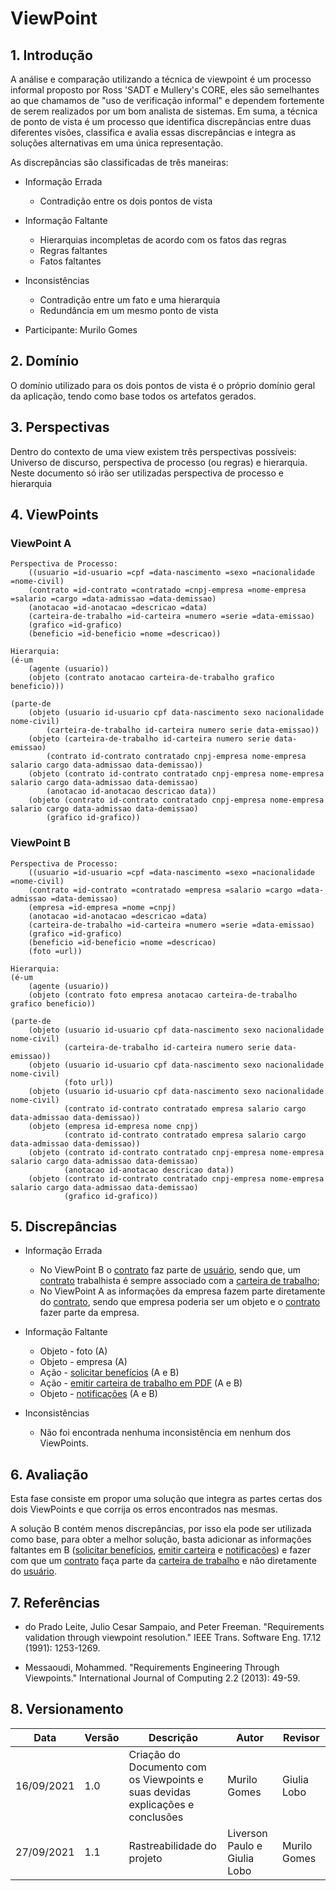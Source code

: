 # ViewPoint

## 1. Introdução

A análise e comparação utilizando a técnica de viewpoint é um processo informal proposto por Ross 'SADT e Mullery's CORE, eles são semelhantes ao que chamamos de "uso de verificação informal" e dependem fortemente de serem realizados por um bom analista de sistemas. Em suma, a técnica de ponto de vista é um processo que identifica discrepâncias entre duas diferentes visões, classifica e avalia essas discrepâncias e integra as soluções alternativas em uma única representação.

As discrepâncias são classificadas de três maneiras:

* Informação Errada
    * Contradição entre os dois pontos de vista

* Informação Faltante
    * Hierarquias incompletas de acordo com os fatos das regras
    * Regras faltantes
    * Fatos faltantes

* Inconsistências
    * Contradição entre um fato e uma hierarquia
    * Redundância em um mesmo ponto de vista

* Participante: Murilo Gomes

## 2. Domínio

O domínio utilizado para os dois pontos de vista é o próprio domínio geral da aplicação, tendo como base todos os artefatos gerados.


## 3. Perspectivas
	
Dentro do contexto de uma view existem três perspectivas possíveis: Universo de discurso, perspectiva
de processo (ou regras) e hierarquia. Neste documento só irão ser utilizadas perspectiva de processo e hierarquia

## 4. ViewPoints

### ViewPoint A

```
Perspectiva de Processo:
    ((usuario =id-usuario =cpf =data-nascimento =sexo =nacionalidade =nome-civil)
    (contrato =id-contrato =contratado =cnpj-empresa =nome-empresa =salario =cargo =data-admissao =data-demissao)
    (anotacao =id-anotacao =descricao =data)
    (carteira-de-trabalho =id-carteira =numero =serie =data-emissao)
    (grafico =id-grafico)
    (beneficio =id-beneficio =nome =descricao))

Hierarquia:
(é-um
    (agente (usuario))
    (objeto (contrato anotacao carteira-de-trabalho grafico beneficio)))

(parte-de
	(objeto (usuario id-usuario cpf data-nascimento sexo nacionalidade nome-civil)
		(carteira-de-trabalho id-carteira numero serie data-emissao))
	(objeto (carteira-de-trabalho id-carteira numero serie data-emissao)
		(contrato id-contrato contratado cnpj-empresa nome-empresa salario cargo data-admissao data-demissao))
	(objeto (contrato id-contrato contratado cnpj-empresa nome-empresa salario cargo data-admissao data-demissao)
		(anotacao id-anotacao descricao data))
	(objeto (contrato id-contrato contratado cnpj-empresa nome-empresa salario cargo data-admissao data-demissao)
		(grafico id-grafico))

```	

### ViewPoint B

```
Perspectiva de Processo:
    ((usuario =id-usuario =cpf =data-nascimento =sexo =nacionalidade =nome-civil)
    (contrato =id-contrato =contratado =empresa =salario =cargo =data-admissao =data-demissao)
    (empresa =id-empresa =nome =cnpj)
    (anotacao =id-anotacao =descricao =data)
    (carteira-de-trabalho =id-carteira =numero =serie =data-emissao)
    (grafico =id-grafico)
    (beneficio =id-beneficio =nome =descricao)
    (foto =url))

Hierarquia:
(é-um
    (agente (usuario))
    (objeto (contrato foto empresa anotacao carteira-de-trabalho grafico beneficio))

(parte-de
	(objeto (usuario id-usuario cpf data-nascimento sexo nacionalidade nome-civil)
		    (carteira-de-trabalho id-carteira numero serie data-emissao))
    (objeto (usuario id-usuario cpf data-nascimento sexo nacionalidade nome-civil)
		    (foto url))
	(objeto (usuario id-usuario cpf data-nascimento sexo nacionalidade nome-civil)
	    	(contrato id-contrato contratado empresa salario cargo data-admissao data-demissao))
	(objeto (empresa id-empresa nome cnpj)
		    (contrato id-contrato contratado empresa salario cargo data-admissao data-demissao))
	(objeto (contrato id-contrato contratado cnpj-empresa nome-empresa salario cargo data-admissao data-demissao)
		    (anotacao id-anotacao descricao data))
	(objeto (contrato id-contrato contratado cnpj-empresa nome-empresa salario cargo data-admissao data-demissao)
		    (grafico id-grafico))

```

## 5. Discrepâncias

* Informação Errada
    * No ViewPoint B o <a href="../lexicos#contratos">contrato</a> faz parte de <a href="../lexicos#usuario">usuário</a>, sendo que, um <a href="../lexicos#contratos">contrato</a> trabalhista é sempre associado com a <a href="../lexicos#carteiraDeTrabalho">carteira de trabalho</a>;
    * No ViewPoint A as informações da empresa fazem parte diretamente do <a href="../lexicos#contratos">contrato</a>, sendo que empresa poderia ser um objeto e o <a href="../lexicos#contratos">contrato</a> fazer parte da empresa.

* Informação Faltante
    * Objeto - foto (A)
    * Objeto - empresa (A)
    * Ação - <a href="../casos-de-uso#solicitarBeneficios">solicitar benefícios</a> (A e B)
    * Ação - <a href="../casos-de-uso#emitir">emitir carteira de trabalho em PDF</a> (A e B)
    * Objeto - <a href="../lexicos#notificacoes">notificações</a> (A e B)

* Inconsistências
    * Não foi encontrada nenhuma inconsistência em nenhum dos ViewPoints.

## 6. Avaliação

Esta fase consiste em propor uma solução que integra as partes certas dos dois ViewPoints e que corrija os erros encontrados nas mesmas.

A solução B contém menos discrepâncias, por isso ela pode ser utilizada como base, para obter a melhor solução, basta adicionar as informações faltantes em B (<a href="../casos-de-uso#solicitarBeneficios">solicitar benefícios</a>, <a href="../casos-de-uso#emitir">emitir carteira</a> e <a href="../lexicos#notificacoes">notificações</a>) e fazer com que um <a href="../lexicos#contratos">contrato</a> faça parte da <a href="../lexicos#carteiraDeTrabalho">carteira de trabalho</a> e não diretamente do <a href="../lexicos#usuario">usuário</a>.

## 7. Referências

* do Prado Leite, Julio Cesar Sampaio, and Peter Freeman. "Requirements validation through viewpoint resolution." IEEE Trans. Software Eng. 17.12 (1991): 1253-1269.

* Messaoudi, Mohammed. "Requirements Engineering Through Viewpoints." International Journal of Computing 2.2 (2013): 49-59.

## 8. Versionamento

| Data       | Versão | Descrição            |         Autor           | Revisor |
|------------|-----|-------------------------|-------------------------|---------|
| 16/09/2021 | 1.0 | Criação do Documento com os Viewpoints e suas devidas explicações e conclusões  | Murilo Gomes | Giulia Lobo |
| 27/09/2021 | 1.1 | Rastreabilidade do projeto  | Liverson Paulo e Giulia Lobo | Murilo Gomes |

